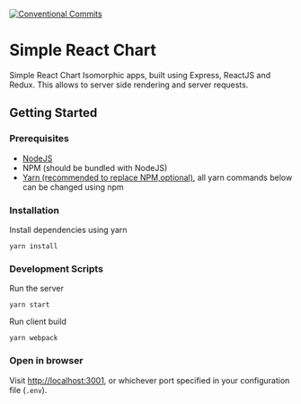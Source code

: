 [![Conventional Commits](https://img.shields.io/badge/Conventional%20Commits-1.0.0-yellow.svg)](https://conventionalcommits.org)

# Simple React Chart
Simple React Chart Isomorphic apps, built using Express, ReactJS and Redux. This allows to server side rendering and server requests.

## Getting Started

### Prerequisites
* [NodeJS](https://nodejs.org/en/download/) 
* NPM (should be bundled with NodeJS)
* [Yarn (recommended to replace NPM,optional)](https://yarnpkg.com), all yarn commands below can be changed using npm

### Installation

Install dependencies using yarn
```
yarn install
```

### Development Scripts 

Run the server
```
yarn start
```

Run client build 
```
yarn webpack
```

### Open in browser
Visit [http://localhost:3001](http://localhost:3001), or whichever port specified in your configuration file (`.env`).
